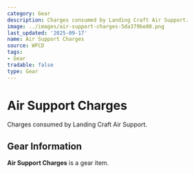 ```yaml
---
category: Gear
description: Charges consumed by Landing Craft Air Support.
image: ../images/air-support-charges-5da379be80.png
last_updated: '2025-09-17'
name: Air Support Charges
source: WFCD
tags:
- Gear
tradable: false
type: Gear
---
```


# Air Support Charges

Charges consumed by Landing Craft Air Support.

## Gear Information

**Air Support Charges** is a gear item.

